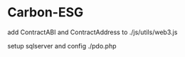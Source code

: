 # Carbon-ESG
 add ContractABI and ContractAddress to ./js/utils/web3.js
 
 setup sqlserver and config ./pdo.php

